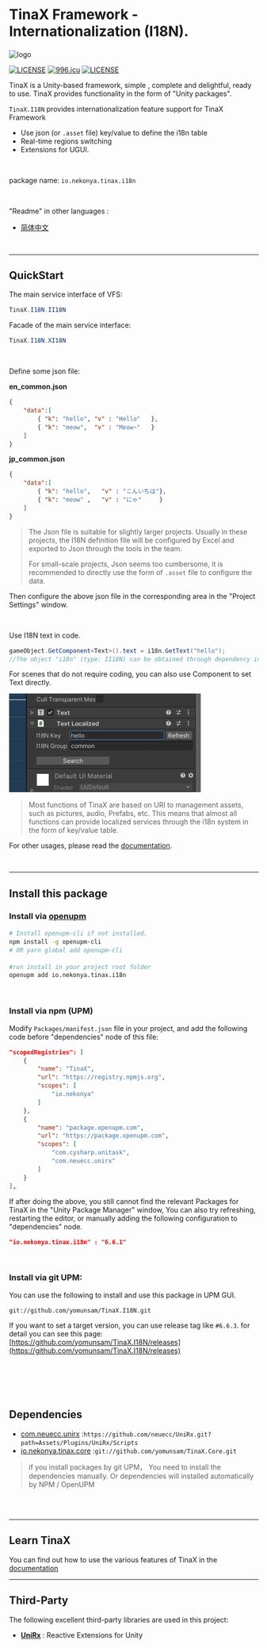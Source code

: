 # TinaX Framework - Internationalization (I18N).

<img src="https://github.com/yomunsam/TinaX.Core/raw/master/readme_res/logo.png" width = "360" height = "160" alt="logo" align=center />

[![LICENSE](https://img.shields.io/badge/license-NPL%20(The%20996%20Prohibited%20License)-blue.svg)](https://github.com/996icu/996.ICU/blob/master/LICENSE)
<a href="https://996.icu"><img src="https://img.shields.io/badge/link-996.icu-red.svg" alt="996.icu"></a>
[![LICENSE](https://camo.githubusercontent.com/890acbdcb87868b382af9a4b1fac507b9659d9bf/68747470733a2f2f696d672e736869656c64732e696f2f62616467652f6c6963656e73652d4d49542d626c75652e737667)](https://github.com/yomunsam/TinaX/blob/master/LICENSE)

<!-- [![LICENSE](https://camo.githubusercontent.com/3867ce531c10be1c59fae9642d8feca417d39b58/68747470733a2f2f696d672e736869656c64732e696f2f6769746875622f6c6963656e73652f636f6f6b6965592f596561726e696e672e737667)](https://github.com/yomunsam/TinaX/blob/master/LICENSE) -->

TinaX is a Unity-based framework, simple , complete and delightful, ready to use. TinaX provides functionality in the form of "Unity packages". 

`TinaX.I18N` provides internationalization feature support for TinaX Framework

- Use json (or `.asset` file) key/value to define the i18n table
- Real-time regions switching
- Extensions for UGUI.


<br>

package name: `io.nekonya.tinax.i18n`

<br>

"Readme" in other languages :

- [简体中文](README_CN.md)

<br>

------

## QuickStart

The main service interface of VFS:

``` csharp
TinaX.I18N.II18N
```
Facade of the main service interface:

``` csharp
TinaX.I18N.XI18N
```

<br>

Define some json file: 

**en_common.json**

``` json 
{
    "data":[
        { "k": "hello", "v" : "Hello"   },
        { "k": "meow",  "v" : "Meow~"   }
    ]
}
```

**jp_common.json**

``` json 
{
    "data":[
        { "k": "hello",   "v" : "こんいちは"},
        { "k": "meow" ,   "v" : "にゃ"     }
    ]
}
```


> The Json file is suitable for slightly larger projects. Usually in these projects, the I18N definition file will be configured by Excel and exported to Json through the tools in the team.
>
> For small-scale projects, Json seems too cumbersome, it is recommended to directly use the form of `.asset` file to configure the data.

Then configure the above json file in the corresponding area in the "Project Settings" window.

<br>

Use I18N text in code.

``` csharp
gameObject.GetComponent<Text>().text = i18n.GetText("hello");
//The object "i18n" (type: II18N) can be obtained through dependency injection. or use facade.
```

For scenes that do not require coding, you can also use Component to set Text directly.

![1592018075032](README.assets/1592018075032.png)

> Most functions of TinaX are based on URI to management assets, such as pictures, audio, Prefabs, etc. This means that almost all functions can provide localized services through the i18n system in the form of key/value table.

For other usages, please read the [documentation](https://tinax.corala.space).

<br>

------

## Install this package

### Install via [openupm](https://openupm.com/)

``` bash
# Install openupm-cli if not installed.
npm install -g openupm-cli
# OR yarn global add openupm-cli

#run install in your project root folder
openupm add io.nekonya.tinax.i18n
```

<br>

### Install via npm (UPM)

Modify `Packages/manifest.json` file in your project, and add the following code before "dependencies" node of this file:

``` json
"scopedRegistries": [
    {
        "name": "TinaX",
        "url": "https://registry.npmjs.org",
        "scopes": [
            "io.nekonya"
        ]
    },
    {
        "name": "package.openupm.com",
        "url": "https://package.openupm.com",
        "scopes": [
            "com.cysharp.unitask",
            "com.neuecc.unirx"
        ]
    }
],
```

If after doing the above, you still cannot find the relevant Packages for TinaX in the "Unity Package Manager" window, You can also try refreshing, restarting the editor, or manually adding the following configuration to "dependencies" node.

``` json
"io.nekonya.tinax.i18n" : "6.6.1"
```

<br>

### Install via git UPM:

You can use the following to install and use this package in UPM GUI.  

```
git://github.com/yomunsam/TinaX.I18N.git
```

If you want to set a target version, you can use release tag like `#6.6.3`. for detail you can see this page: [https://github.com/yomunsam/TinaX.I18N/releases](https://github.com/yomunsam/TinaX.I18N/releases)



<br><br>
------

## Dependencies

- [com.neuecc.unirx](https://github.com/neuecc/UniRx#upm-package) :`https://github.com/neuecc/UniRx.git?path=Assets/Plugins/UniRx/Scripts`
- [io.nekonya.tinax.core](https://github.com/yomunsam/tinax.core) :`git://github.com/yomunsam/TinaX.Core.git`

> if you install packages by git UPM， You need to install the dependencies manually. Or dependencies will installed automatically by NPM / OpenUPM

<br><br>

------

## Learn TinaX

You can find out how to use the various features of TinaX in the [documentation](https://tinax.corala.space)

------

## Third-Party

The following excellent third-party libraries are used in this project:

- **[UniRx](https://github.com/neuecc/UniRx)** : Reactive Extensions for Unity